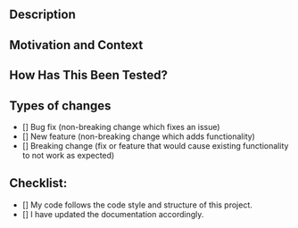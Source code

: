 <!--- Provide a general summary of your changes in the Title above -->

## Description
<!--- Describe your changes in detail -->

## Motivation and Context
<!--- Why is this change required? What problem does it solve, or what feature does it add? -->
<!--- If it fixes an open issue, please link to the issue here. -->

## How Has This Been Tested?
<!--- Please describe how you tested your changes. (PHPUnit is the highly recommended way) -->

## Types of changes
<!--- What types of changes does your code introduce? Put an `x` in all the boxes that apply: -->
- [] Bug fix (non-breaking change which fixes an issue)
- [] New feature (non-breaking change which adds functionality)
- [] Breaking change (fix or feature that would cause existing functionality to not work as expected)

## Checklist:
<!--- Go over all the following points, and put an `x` in all the boxes that apply. -->
<!--- If you're unsure about any of these, don't hesitate to ask. We'd love to help! -->
- [] My code follows the code style and structure of this project.
- [] I have updated the documentation accordingly.
